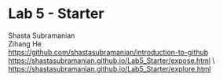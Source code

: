# Lab 5 - Starter
Shasta Subramanian\
Zihang He\
https://github.com/shastasubramanian/introduction-to-github \
https://shastasubramanian.github.io/Lab5_Starter/expose.html \ 
https://shastasubramanian.github.io/Lab5_Starter/explore.html
